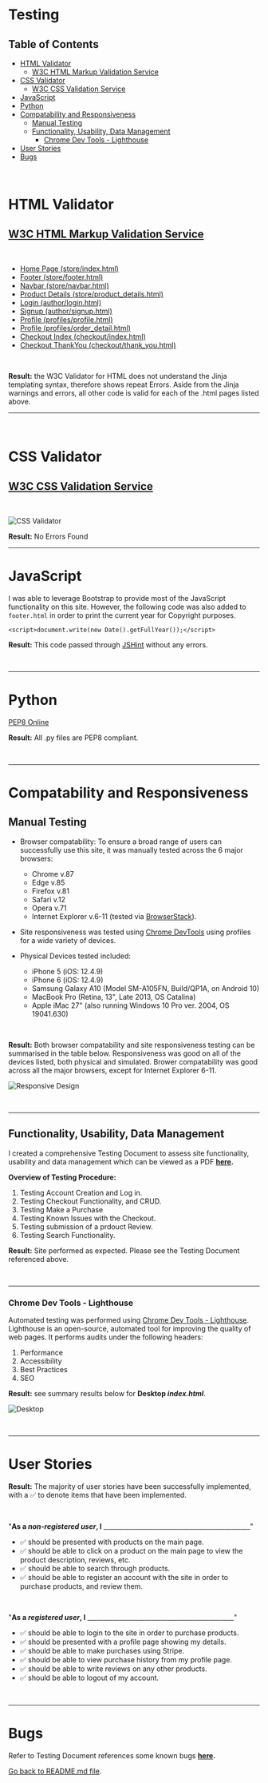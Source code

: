 
# Testing <!-- omit in toc -->

## Table of Contents
- [HTML Validator](#html-validator)
  - [W3C HTML Markup Validation Service](#w3c-html-markup-validation-service)
- [CSS Validator](#css-validator)
  - [W3C CSS Validation Service](#w3c-css-validation-service)
- [JavaScript](#javascript)
- [Python](#python)
- [Compatability and Responsiveness](#compatability-and-responsiveness)
  - [Manual Testing](#manual-testing)
  - [Functionality, Usability, Data Management](#functionality-usability-data-management)
    - [Chrome Dev Tools - Lighthouse](#chrome-dev-tools---lighthouse)
- [User Stories](#user-stories)
- [Bugs](#bugs)

<br/>


# HTML Validator

## [W3C HTML Markup Validation Service](https://validator.w3.org/)

<br/>

- [Home Page (store/index.html)]()
- [Footer (store/footer.html)]()
- [Navbar (store/navbar.html)]()  
- [Product Details (store/product_details.html)]()  
- [Login (author/login.html)]()
- [Signup (author/signup.html)]()
- [Profile (profiles/profile.html)]()
- [Profile (profiles/order_detail.html)]()
- [Checkout Index (checkout/index.html)]()
- [Checkout ThankYou (checkout/thank_you.html)]()

<br/>

**Result:** the W3C Validator for HTML does not understand the Jinja templating syntax, therefore shows repeat Errors. 
Aside from the Jinja warnings and errors, all other code is valid for each of the .html pages listed above. 

----------

<br/>

# CSS Validator

## [W3C CSS Validation Service](https://jigsaw.w3.org/css-validator/)

<br/>

![CSS Validator](static/testing/css-testing.PNG)

**Result:** No Errors Found

----------

# JavaScript

I was able to leverage Bootstrap to provide most of the JavaScript functionality on this site. 
However, the following code was also added to `footer.html` in order to print the current year for Copyright purposes. 

`<script>document.write(new Date().getFullYear());</script>`

**Result:** This code passed through [JSHint](https://jshint.com/) without any errors. 


<br/>

----------

# Python

[PEP8 Online](http://pep8online.com/)

**Result:** All .py files are PEP8 compliant. 


<br/>

----------

# Compatability and Responsiveness

## Manual Testing

- Browser compatability: To ensure a broad range of users can successfully use this site, it was manually tested across 
  the 6 major browsers:

  - Chrome v.87
  - Edge v.85
  - Firefox v.81
  - Safari v.12
  - Opera v.71
  - Internet Explorer v.6-11 (tested via [BrowserStack](https://www.browserstack.com/test-in-internet-explorer)).
  

- Site responsiveness was tested using [Chrome DevTools](https://developers.google.com/web/tools/chrome-devtools) using 
  profiles for a wide variety of devices.


- Physical Devices tested included:
  - iPhone 5 (iOS: 12.4.9)
  - iPhone 6 (iOS: 12.4.9)
  - Samsung Galaxy A10 (Model SM-A105FN, Build/QP1A, on Android 10)
  - MacBook Pro (Retina, 13", Late 2013, OS Catalina)
  - Apple iMac 27" (also running Windows 10 Pro ver. 2004, OS 19041.630)

<br/>

**Result:** Both browser compatability and site responsiveness testing can be summarised in the table below. 
Responsiveness was good on all of the devices listed, both physical and simulated. Brower compatability was good across 
all the major browsers, except for Internet Explorer 6-11.

![Responsive Design](static/../testing_dml/responsiveness.png)

<br/>

----------

## Functionality, Usability, Data Management

I created a comprehensive Testing Document to assess site functionality, usability and data management which can be viewed 
as a PDF **[here](static/../testing_dml/manual-testing.pdf).**

**Overview of Testing Procedure:**
1. Testing Account Creation and Log in.
2. Testing Checkout Functionality, and CRUD.
3. Testing Make a Purchase
4. Testing Known Issues with the Checkout.
5. Testing submission of a prdouct Review.
6. Testing Search Functionality. 

**Result:** Site performed as expected. Please see the Testing Document referenced above. 

<br/>

----------

### Chrome Dev Tools - Lighthouse

Automated testing was performed using [Chrome Dev Tools - Lighthouse](https://developers.google.com/web/tools/lighthouse). 
Lighthouse is an open-source, automated tool for improving the quality of web pages. It performs audits under 
the following headers:
1. Performance
2. Accessibility
3. Best Practices
4. SEO

**Result:** see summary results below for **Desktop *index.html***. 

![Desktop](static/../testing_dml/lighthouse-desktop.png)


<br/>

----------

# User Stories


**Result:** The majority of user stories have been successfully implemented, with a :white_check_mark: to denote items that 
have been implemented. 

<br/>

"**__As a *non-registered user*, I__** ______________________________________________"

- :white_check_mark: should be presented with products on the main page. 
- :white_check_mark: should be able to click on a product on the main page to view the product description, reviews, etc. 
- :white_check_mark: should be able to search through products.
- :white_check_mark: should be able to register an account with the site in order to purchase products, and review them. 

<br/>

"**__As a *registered user*, I__** ______________________________________________"

- :white_check_mark: should be able to login to the site in order to purchase products. 
- :white_check_mark: should be presented with a profile page showing my details. 
- :white_check_mark: should be able to make purchases using Stripe. 
- :white_check_mark: should be able to view purchase history from my profile page.
- :white_check_mark: should be able to write reviews on any other products.   
- :white_check_mark: should be able to logout of my account. 

<br/>


----------

# Bugs

Refer to Testing Document references some known bugs **[here](static/../testing_dml/manual-testing.pdf).**

[Go back to README.md file](README.md).